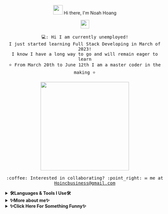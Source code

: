 <p align="center"> <img src="https://raw.githubusercontent.com/iampavangandhi/iampavangandhi/master/gifs/Hi.gif" width="30px"> Hi there, I'm Noah Hoang</p>

<p align="center">
  <img src="[spongebob coding gifhttps://media.tenor.com/tWD3GjJcoHgAAAAC/spongebob-computer.gif](https://media.tenor.com/tWD3GjJcoHgAAAAC/spongebob-computer.gif)" width="27px">
  <br><br>
  <samp>
    💻: Hi I am currently unemployed!
    <br>I just started learning Full Stack Developing in March of 2023!
      <br>I know I have a long way to go and will remain eager to learn
    <br>⭐ From March 20th to June 12th I am a master coder in the making ⭐<br><br>
    <img src="https://media.tenor.com/tWD3GjJcoHgAAAAC/spongebob-computer.gif" width="280px" align="center">
    <br><br>:coffee: Interested in collaborating? :point_right: ✉ me at <a href="mailto:hoincbusiness@gmail.com">Hoincbusiness@gmail.com</a>
  </samp>
</p>



<details>
  <summary><b> 🛠️Languages & Tools I Use🛠️ </b></summary>
  ⭐ HTML <br>
  ⭐ CSS <br>
  ⭐ JavaScript <br> 
  ⭐ BootStrap <br>
  ⭐ Bulma
  ⭐ Materialize <br>
  ⭐ jQuery
  ⭐ Nodejs
  ⭐ Expressjs
  ⭐ NPM
  ⭐ Jest
  ⭐ Insomnia
  ⭐ MySQL
  ⭐ Heroku

</details>
<details>
  <summary><b> ✨More about me✨</b></summary>
  🎓 Currently enrolled at UC Berkeley Extension's Full Stack Boot Camp</br>
🔥 I have a burning passion for learning all types of coding I can get my hands on</br>
💻 I love PC building, infact I have built over 18 PCs for gaming, businesses, and personal use!</br>
🎮 I'm an enthusiastic Minecrafter! A proud 12 year veteran 😤💪</br>
🧗‍♂️ Hobbies: I work on sport cars with my dad and I also sport climb. I can tower a 38 ft. wall in 7.12 seconds! </br>
</details>

<details>
  <summary><b> ✨Click Here For Something Funny✨</b></summary>
    <img src="https://media.tenor.com/U7onEi32XlIAAAAC/spongebob-development.gif" width="280px" align="center">
</details>
